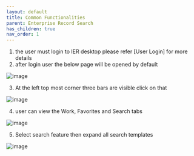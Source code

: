 ```yaml
---
layout: default
title: Common Functionalities 
parent: Enterprise Record Search
has_children: true
nav_order: 1
---
```


1. the user must login to IER desktop please refer [User Login] for more details
2. after login user the below page will be opened by default

  ![image](https://user-images.githubusercontent.com/119289294/204800366-1946f587-157c-4224-b686-8d864c40ab56.png)
  
3. At the left top most corner three bars are visible click on that

  ![image](https://user-images.githubusercontent.com/119289294/204800559-e816910d-c726-4e87-a09c-f3ab4fdf4e73.png)
  
4. user can view the Work, Favorites and Search tabs

  ![image](https://user-images.githubusercontent.com/119289294/204800789-faae4578-4936-4bfc-b21b-51e06ca122c3.png)
  
5. Select search feature then expand all search templates

  ![image](https://user-images.githubusercontent.com/119289294/204801023-1456595e-c1a7-47fd-b71d-5ecc8db5b1db.png)


  
